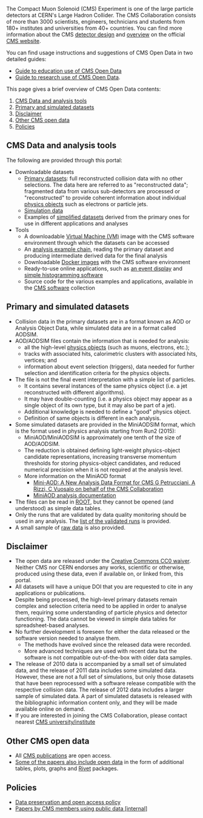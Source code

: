 The Compact Muon Solenoid (CMS) Experiment is one of the large particle detectors at CERN's Large Hadron Collider. The CMS Collaboration consists of more than 3000 scientists, engineers, technicians and students from 180+ institutes and universities from 40+ countries. You can find more information about the CMS [detector design](https://cms.cern/news/cms-detector-design) and [overview](https://cms.cern/news/detector-overview) on the official [CMS website](https://cms.cern).

You can find usage instructions and suggestions of CMS Open Data in two detailed guides:

* [Guide to education use of CMS Open Data](/docs/cms-guide-for-education)
* [Guide to research use of CMS Open Data](/docs/cms-guide-for-research).

This page gives a brief overview of CMS Open Data contents:

1. [CMS Data and analysis tools](#cms-data)
2. [Primary and simulated datasets](#primary)
3. [Disclaimer](#disclaimer)
4. [Other CMS open data](#other)
5. [Policies](#policies)

## <a name="cms-data">CMS Data and analysis tools</a>

The following are provided through this portal:

* Downloadable datasets
    * [Primary datasets](/search?page=1&size=20&subtype=Collision&type=Dataset&experiment=CMS): full reconstructed collision data with no other selections. The data here are referred to as "reconstructed data"; fragmented data from various sub-detectors are processed or "reconstructed" to provide coherent information about individual [physics objects](/docs/cms-physics-objects-2011) such as electrons or particle jets.
    * [Simulation data](/search?page=1&size=20&subtype=Simulated&type=Dataset&experiment=CMS)
    * Examples of [simplified datasets](/search?page=1&size=20&subtype=Derived&type=Dataset&experiment=CMS) derived from the primary ones for use in different applications and analyses
* Tools
    * A downloadable [Virtual Machine (VM)](/docs/cms-virtual-machine-2011) image with the CMS software environment through which the datasets can be accessed
    * An [analysis example chain](/docs/cms-getting-started-2011), reading the primary dataset and producing intermediate derived data for the final analysis
    * Downloadable [Docker images](/docs/cms-guide-docker) with the CMS software environment
    * Ready-to-use online applications, such as [an event display](/visualise/events/cms) and [simple histogramming software](/visualise/histograms/cms)
    * Source code for the various examples and applications, available in the [CMS software](/search?page=1&size=20&q=&type=Software&experiment=CMS) collection

## <a name="primary">Primary and simulated datasets</a>

* Collision data in the primary datasets are in a format known as AOD or Analysis Object Data, while simulated data are in a format called AODSIM.
* AOD/AODSIM files contain the information that is needed for analysis:
    * all the high-level [physics objects](/docs/cms-physics-objects-2011) (such as muons, electrons, etc.);
    * tracks with associated hits, calorimetric clusters with associated hits, vertices; and
    * information about event selection (triggers), data needed for further selection and identification criteria for the physics objects.
* The file is not the final event interpretation with a simple list of particles.
    * It contains several instances of the same physics object (i.e. a jet reconstructed with different algorithms).
    * It may have double-counting (i.e. a physics object may appear as a single object of its own type, but it may also be part of a jet).
    * Additional knowledge is needed to define a "good" physics object.
    * Definition of same objects is different in each analysis.
* Some simulated datasets are provided in the MiniAODSIM format, which is the format used in physics analysis starting from Run2 (2015):
    * MiniAOD/MiniAODSIM is approximately one tenth of the size of AOD/AODSIM.
    * The reduction is obtained defining light-weight physics-object candidate representations, increasing transverse momentum thresholds for storing physics-object candidates, and reduced numerical precision when it is not required at the analysis level.
    * More information on the MiniAOD format
        * [Mini-AOD: A New Analysis Data Format for CMS G Petrucciani, A Rizzi, C Vuosalo on behalf of the CMS Collaboration](https://doi.org/10.1088/1742-6596/664/7/072052)
        * [MiniAOD analysis documentation](https://twiki.cern.ch/twiki/bin/view/CMSPublic/WorkBookMiniAOD2016)
* The files can be read in [ROOT](http://root.cern.ch/), but they cannot be opened (and understood) as simple data tables.
* Only the runs that are validated by data quality monitoring should be used in any analysis. The [list of the validated runs](/search?page=1&size=20&q=&type=Environment&subtype=Validation) is provided.
* A small sample of [raw data](/search?page=1&size=20&q=&experiment=CMS&file_type=raw) is also provided.

## <a name="disclaimer">Disclaimer</a>

* The open data are released under the [Creative Commons CC0 waiver](http://creativecommons.org/publicdomain/zero/1.0/). Neither CMS nor CERN endorses any works, scientific or otherwise, produced using these data, even if available on, or linked from, this portal.
* All datasets will have a unique DOI that you are requested to cite in any applications or publications.
* Despite being processed, the high-level primary datasets remain complex and selection criteria need to be applied in order to analyse them, requiring some understanding of particle physics and detector functioning. The data cannot be viewed in simple data tables for spreadsheet-based analyses.
* No further development is foreseen for either the data released or the software version needed to analyse them.
    * The methods have evolved since the released data were recorded.
    * More advanced techniques are used with recent data but the software is not compatible out-of-the-box with older data samples.
* The release of 2010 data is accompanied by a small set of simulated data, and the release of 2011 data includes some simulated data. However, these are not a full set of simulations, but only those datasets that have been reprocessed with a software release compatible with the respective collision data. The release of 2012 data includes a larger sample of simulated data. A part of simulated datasets is released with the bibliographic information content only, and they will be made available online on demand.
* If you are interested in joining the CMS Collaboration, please contact nearest [CMS university/institute](https://cms.cern/content/cms-collaboration)

## <a name="other">Other CMS open data</a>

* All [CMS publications](http://cds.cern.ch/collection/CMS?ln=en) are open access.
* [Some of the papers also include open data](https://inspirehep.net/search?p=collaboration%3A%27CMS%27+and+520__9%3Ahepdata) in the form of additional tables, plots, graphs and [Rivet](https://rivet.hepforge.org/) packages.

## <a name="policies">Policies</a>

* [Data preservation and open access policy](/record/414)
* [Papers by CMS members using public data [internal]](https://cms-docdb.cern.ch/cgi-bin/DocDB/ShowDocument?docid=12242)
